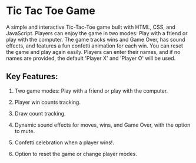 # Tic Tac Toe Game

A simple and interactive Tic-Tac-Toe game built with HTML, CSS, and JavaScript. Players can enjoy the game in two modes: Play with a friend or play with the computer. The game tracks wins and Game Over, has sound effects, and features a fun confetti animation for each win. You can reset the game and play again easily. Players can enter their names, and if no names are provided, the default 'Player X' and 'Player O' will be used. 

## Key Features:

1. Two game modes: Play with a friend or play with the computer.

2.  Player win counts tracking.
   
3.  Draw count tracking.

4. Dynamic sound effects for moves, wins, and Game Over, with the option to mute.

5. Confetti celebration when a player wins!.
   
6. Option to reset the game or change player modes.

 


